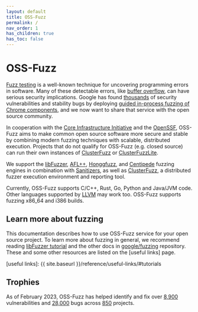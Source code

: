 ```yaml
---
layout: default
title: OSS-Fuzz
permalink: /
nav_order: 1
has_children: true
has_toc: false
---
```


# OSS-Fuzz

[Fuzz testing] is a well-known technique for uncovering programming errors in
software. Many of these detectable errors, like [buffer overflow], can have
serious security implications. Google has found [thousands] of security
vulnerabilities and stability bugs by deploying [guided in-process fuzzing of
Chrome components], and we now want to share that service with the open source
community.

[Fuzz testing]: https://en.wikipedia.org/wiki/Fuzz_testing
[buffer overflow]: https://en.wikipedia.org/wiki/Buffer_overflow
[thousands]: https://bugs.chromium.org/p/chromium/issues/list?q=label%3AStability-LibFuzzer%2CStability-AFL%20-status%3ADuplicate%2CWontFix&can=1
[guided in-process fuzzing of Chrome components]: https://security.googleblog.com/2016/08/guided-in-process-fuzzing-of-chrome.html

In cooperation with the [Core Infrastructure Initiative] and the [OpenSSF],
OSS-Fuzz aims to make common open source software more secure and stable by
combining modern fuzzing techniques with scalable, distributed execution.
Projects that do not qualify for OSS-Fuzz (e.g. closed source) can run their own
instances of [ClusterFuzz] or [ClusterFuzzLite].

[Core Infrastructure Initiative]: https://www.coreinfrastructure.org/
[OpenSSF]: https://www.openssf.org/

We support the [libFuzzer], [AFL++], [Honggfuzz], and [Centipede] fuzzing engines in
combination with [Sanitizers], as well as [ClusterFuzz], a distributed fuzzer
execution environment and reporting tool.

[libFuzzer]: https://llvm.org/docs/LibFuzzer.html
[AFL++]: https://github.com/AFLplusplus/AFLplusplus
[Honggfuzz]: https://github.com/google/honggfuzz
[Centipede]: https://github.com/google/centipede
[Sanitizers]: https://github.com/google/sanitizers
[ClusterFuzz]: https://github.com/google/clusterfuzz
[ClusterFuzzLite]: https://google.github.io/clusterfuzzlite/

Currently, OSS-Fuzz supports C/C++, Rust, Go, Python and Java/JVM code. Other
languages supported by [LLVM] may work too. OSS-Fuzz supports fuzzing x86_64
and i386 builds.

[LLVM]: https://llvm.org

## Learn more about fuzzing

This documentation describes how to use OSS-Fuzz service for your open source
project. To learn more about fuzzing in general, we recommend reading [libFuzzer
tutorial] and the other docs in [google/fuzzing] repository. These and some
other resources are listed on the [useful links] page.

[google/fuzzing]: https://github.com/google/fuzzing/tree/master/docs
[libFuzzer tutorial]: https://github.com/google/fuzzing/blob/master/tutorial/libFuzzerTutorial.md
[useful links]: {{ site.baseurl }}/reference/useful-links/#tutorials

## Trophies
As of February 2023, OSS-Fuzz has helped identify and fix over [8,900] vulnerabilities and [28,000] bugs across [850] projects.

[8,900]: https://bugs.chromium.org/p/oss-fuzz/issues/list?q=status%3AFixed%2CVerified%20Type%3DBug-Security&can=1
[28,000]: https://bugs.chromium.org/p/oss-fuzz/issues/list?q=status%3AFixed%2CVerified%20Type%3DBug&can=1
[850]: https://github.com/google/oss-fuzz/tree/master/projects
